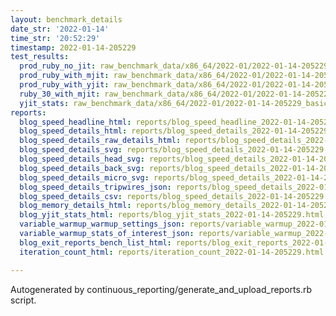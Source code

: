 ```yaml
---
layout: benchmark_details
date_str: '2022-01-14'
time_str: '20:52:29'
timestamp: 2022-01-14-205229
test_results:
  prod_ruby_no_jit: raw_benchmark_data/x86_64/2022-01/2022-01-14-205229_basic_benchmark_prod_ruby_no_jit.json
  prod_ruby_with_mjit: raw_benchmark_data/x86_64/2022-01/2022-01-14-205229_basic_benchmark_prod_ruby_with_mjit.json
  prod_ruby_with_yjit: raw_benchmark_data/x86_64/2022-01/2022-01-14-205229_basic_benchmark_prod_ruby_with_yjit.json
  ruby_30_with_mjit: raw_benchmark_data/x86_64/2022-01/2022-01-14-205229_basic_benchmark_ruby_30_with_mjit.json
  yjit_stats: raw_benchmark_data/x86_64/2022-01/2022-01-14-205229_basic_benchmark_yjit_stats.json
reports:
  blog_speed_headline_html: reports/blog_speed_headline_2022-01-14-205229.html
  blog_speed_details_html: reports/blog_speed_details_2022-01-14-205229.html
  blog_speed_details_raw_details_html: reports/blog_speed_details_2022-01-14-205229.raw_details.html
  blog_speed_details_svg: reports/blog_speed_details_2022-01-14-205229.svg
  blog_speed_details_head_svg: reports/blog_speed_details_2022-01-14-205229.head.svg
  blog_speed_details_back_svg: reports/blog_speed_details_2022-01-14-205229.back.svg
  blog_speed_details_micro_svg: reports/blog_speed_details_2022-01-14-205229.micro.svg
  blog_speed_details_tripwires_json: reports/blog_speed_details_2022-01-14-205229.tripwires.json
  blog_speed_details_csv: reports/blog_speed_details_2022-01-14-205229.csv
  blog_memory_details_html: reports/blog_memory_details_2022-01-14-205229.html
  blog_yjit_stats_html: reports/blog_yjit_stats_2022-01-14-205229.html
  variable_warmup_warmup_settings_json: reports/variable_warmup_2022-01-14-205229.warmup_settings.json
  variable_warmup_stats_of_interest_json: reports/variable_warmup_2022-01-14-205229.stats_of_interest.json
  blog_exit_reports_bench_list_html: reports/blog_exit_reports_2022-01-14-205229.bench_list.html
  iteration_count_html: reports/iteration_count_2022-01-14-205229.html

---
```

Autogenerated by continuous_reporting/generate_and_upload_reports.rb script.
